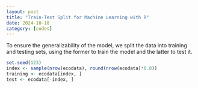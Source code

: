 ```yaml
---
layout: post
title: "Train-Test Split for Machine Learning with R"
date: 2024-10-18
category: [codes] 
---
```


To ensure the generalizability of the model, we split the data into training and testing sets, using the former to train the model and the latter to test it.  

```r
set.seed(123)
index <- sample(nrow(ecodata), round(nrow(ecodata)*0.8))
training <- ecodata[index, ]
test <- ecodata[-index, ]

